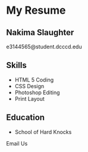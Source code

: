 <h1>My Resume </h1>

<h2>Nakima Slaughter</h2>

<p>e3144565@student.dcccd.edu</p>

<h2>Skills</h2>

<ul>
  <li>HTML 5 Coding</li>
  <li>CSS Design</li>
  <li>Photoshop Editing</li>
  <li>Print Layout</li>
</ul>

<h2>Education</h2>

<ul>
  <li>School of Hard Knocks</li>
</ul>

Email Us

